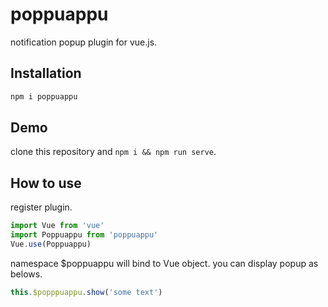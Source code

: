 # poppuappu
notification popup plugin for vue.js.

## Installation
```cmd
npm i poppuappu
```

## Demo
clone this repository and `npm i && npm run serve`.

## How to use
register plugin.
```js
import Vue from 'vue'
import Poppuappu from 'poppuappu'
Vue.use(Poppuappu)
```

namespace $poppuappu will bind to Vue object.
you can display popup as belows.
```js
this.$popppuappu.show('some text')
```
